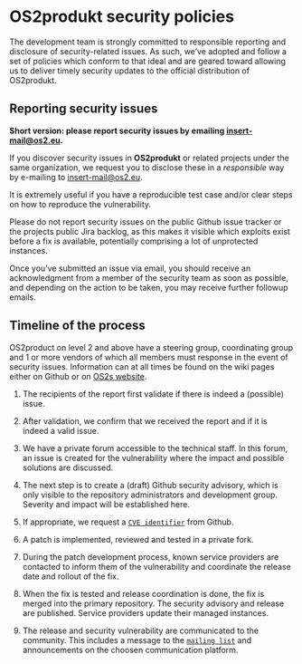 # OS2produkt security policies

The development team is strongly committed to responsible reporting and disclosure of security-related issues. As such, we’ve adopted and follow a set of policies which conform to that ideal and are geared toward allowing us to deliver timely security updates to the official distribution of OS2produkt.

## Reporting security issues

**Short version: please report security issues by emailing insert-mail@os2.eu.**

If you discover security issues in **OS2produkt** or related projects under the same
organization, we request you to disclose these in a *responsible* way by e-mailing to
insert-mail@os2.eu.

It is extremely useful if you have a reproducible test case and/or clear steps on how to
reproduce the vulnerability.

Please do not report security issues on the public Github issue tracker or the projects public Jira backlog, as this makes
it visible which exploits exist before a fix is available, potentially comprising a lot
of unprotected instances.

Once you’ve submitted an issue via email, you should receive an acknowledgment from a
member of the security team as soon as possible, and depending on the action to be taken,
you may receive further followup emails.

## Timeline of the process

OS2product on level 2 and above have a steering group, coordinating group and 1 or more vendors of which all members must response in the event of security issues. Information can at all times be found on the wiki pages either on Github or on [OS2s website](https://os2.eu).

1. The recipients of the report first validate if there is indeed a (possible) issue.

2. After validation, we confirm that we received the report and if it is indeed a valid issue.

3. We have a private forum accessible to the technical staff. In this
   forum, an issue is created for the vulnerability where the impact and possible
   solutions are discussed.

4. The next step is to create a (draft) Github security advisory, which is only visible
   to the repository administrators and development group. Severity and impact
   will be established here.

5. If appropriate, we request a [`CVE identifier`](https://cve.mitre.org/cve/identifiers/) from Github.

6. A patch is implemented, reviewed and tested in a private fork.

7. During the patch development process, known service providers are contacted to
   inform them of the vulnerability and coordinate the release date and rollout of the
   fix.

8. When the fix is tested and release coordination is done, the fix is merged into the
   primary repository. The security advisory and release are published. Service providers
   update their managed instances.

9. The release and security vulnerability are communicated to the community. This
   includes a message to the [`mailing list`](https://os2.eu/) and announcements on the choosen communication platform.